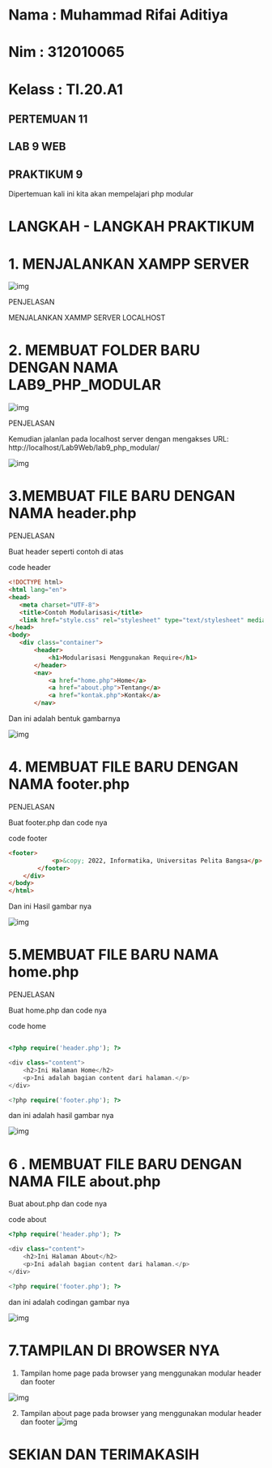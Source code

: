 # Nama      : Muhammad Rifai Aditiya
# Nim       : 312010065
# Kelass    : TI.20.A1

## PERTEMUAN 11
## LAB 9 WEB
## PRAKTIKUM 9

Dipertemuan kali ini kita akan mempelajari php modular 

# LANGKAH - LANGKAH PRAKTIKUM

# 1. MENJALANKAN XAMPP SERVER

![img](img/1.png)

PENJELASAN 

MENJALANKAN XAMMP SERVER LOCALHOST

# 2. MEMBUAT FOLDER BARU DENGAN NAMA LAB9_PHP_MODULAR

![img](img/2.png)

PENJELASAN

Kemudian jalanlan pada localhost server dengan mengakses URL: http://localhost/Lab9Web/lab9_php_modular/

![img](img/3.png)

# 3.MEMBUAT FILE BARU DENGAN NAMA header.php


PENJELASAN

Buat header seperti contoh di atas

code header

```html
<!DOCTYPE html>
<html lang="en">
<head>
   <meta charset="UTF-8">
   <title>Contoh Modularisasi</title>
   <link href="style.css" rel="stylesheet" type="text/stylesheet" media="screen" />
</head>
<body>
   <div class="container">
       <header>
           <h1>Modularisasi Menggunakan Require</h1>
       </header>
       <nav>
           <a href="home.php">Home</a>
           <a href="about.php">Tentang</a>
           <a href="kontak.php">Kontak</a>
       </nav>
```
Dan ini adalah bentuk gambarnya

![img](img/4.png)

# 4. MEMBUAT FILE BARU DENGAN NAMA footer.php

PENJELASAN

Buat footer.php dan code nya

code footer
```html
<footer>
            <p>&copy; 2022, Informatika, Universitas Pelita Bangsa</p>
        </footer>
    </div>
</body>
</html>
```
Dan ini Hasil gambar nya

![img](img/5.png)
 
# 5.MEMBUAT FILE BARU NAMA home.php


PENJELASAN

Buat home.php dan code nya

code home
```php

<?php require('header.php'); ?>

<div class="content">
    <h2>Ini Halaman Home</h2>
    <p>Ini adalah bagian content dari halaman.</p>
</div>

<?php require('footer.php'); ?>

```
dan ini adalah hasil gambar nya

![img](img/6.png)

# 6 . MEMBUAT FILE BARU DENGAN NAMA FILE about.php

Buat about.php dan code nya

code about
```php
<?php require('header.php'); ?>

<div class="content">
    <h2>Ini Halaman About</h2>
    <p>Ini adalah bagian content dari halaman.</p>
</div>

<?php require('footer.php'); ?>

```
dan ini adalah codingan gambar nya

![img](img/7.png)

# 7.TAMPILAN DI BROWSER NYA

1. Tampilan home page pada browser yang menggunakan modular header dan footer

![img](img/8.png)

2. Tampilan about page pada browser yang menggunakan modular header dan footer
![img](img/9.png)


# SEKIAN DAN TERIMAKASIH

